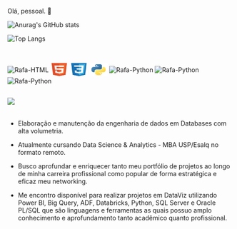 Olá, pessoal. 👋

![Anurag's GitHub stats](https://github-readme-stats.vercel.app/api?username=Renatooreeh&show_icons=true&theme=radical)

![Top Langs](https://github-readme-stats.vercel.app/api/top-langs/?username=Renatooreeh&layout=compact&theme=radical)

##

<div style="display: inline_block"><br>
  <img align="center" alt="Rafa-HTML" height="30" width="40" src="https://img.icons8.com/?size=512&id=qYfwpsRXEcpc&format=png">
  <img align="center" alt="Rafa-HTML" height="30" width="40" src="https://raw.githubusercontent.com/devicons/devicon/master/icons/html5/html5-original.svg">
  <img align="center" alt="Rafa-CSS" height="30" width="40" src="https://raw.githubusercontent.com/devicons/devicon/master/icons/css3/css3-original.svg">
  <img align="center" alt="Rafa-Python" height="30" width="40" src="https://raw.githubusercontent.com/devicons/devicon/master/icons/python/python-original.svg">
  <img align="center" alt="Rafa-Python" height="30" width="40" src="https://w7.pngwing.com/pngs/496/62/png-transparent-databricks-logo-thumbnail-tech-companies-thumbnail.png">
  <img align="center" alt="Rafa-Python" height="30" width="40" src="https://img.icons8.com/?size=512&id=laYYF3dV0Iew&format=png">
  <img align="center" alt="Rafa-Python" height="30" width="40" src="https://icon2.cleanpng.com/20181024/ow/kisspng-logo-sail-racing-oracle-tee-grey-violet-brand-font-database-page-3-of-5-azoft-1713927085602.webp">
</div>

##

<div> 
    <a href="https://www.linkedin.com/in/oliveirarenatoo/" target="_blank"><img src="https://img.shields.io/badge/-LinkedIn-%230077B5?style=for-the-badge&logo=linkedin&logoColor=white" target="_blank"></a> 
</div>

##

- Elaboração e manutenção da engenharia de dados em Databases com alta volumetria.
  
- Atualmente cursando Data Science & Analytics - MBA USP/Esalq no formato remoto.
  
- Busco aprofundar e enriquecer tanto meu portfólio de projetos ao longo de minha carreira profissional como popular de forma estratégica e eficaz meu networking.
  
- Me encontro disponível para realizar projetos em DataViz utilizando Power BI, Big Query, ADF, Databricks, Python, SQL Server e Oracle PL/SQL que são linguagens e ferramentas as quais possuo amplo conhecimento e aprofundamento tanto acadêmico quanto profissional.
